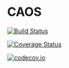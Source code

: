 # CAOS

[![Build Status](https://travis-ci.org/paulstey/CAOS.jl.svg?branch=master)](https://travis-ci.org/paulstey/CAOS.jl)

[![Coverage Status](https://coveralls.io/repos/paulstey/CAOS.jl/badge.svg?branch=master&service=github)](https://coveralls.io/github/paulstey/CAOS.jl?branch=master)

[![codecov.io](http://codecov.io/github/paulstey/CAOS.jl/coverage.svg?branch=master)](http://codecov.io/github/paulstey/CAOS.jl?branch=master)
